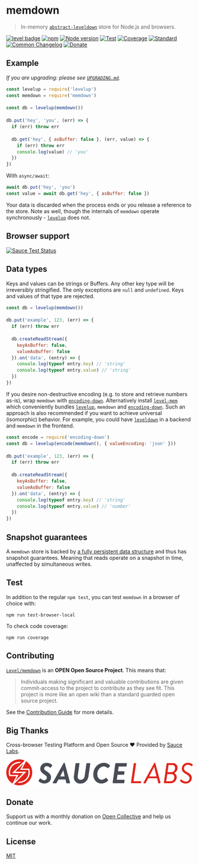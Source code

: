 # memdown

> In-memory [`abstract-leveldown`] store for Node.js and browsers.

[![level badge][level-badge]](https://github.com/Level/awesome)
[![npm](https://img.shields.io/npm/v/memdown.svg)](https://www.npmjs.com/package/memdown)
[![Node version](https://img.shields.io/node/v/memdown.svg)](https://www.npmjs.com/package/memdown)
[![Test](https://img.shields.io/github/workflow/status/Level/memdown/Test?label=test)](https://github.com/Level/memdown/actions/workflows/test.yml)
[![Coverage](https://img.shields.io/codecov/c/github/Level/memdown?label=&logo=codecov&logoColor=fff)](https://codecov.io/gh/Level/memdown)
[![Standard](https://img.shields.io/badge/standard-informational?logo=javascript&logoColor=fff)](https://standardjs.com)
[![Common Changelog](https://common-changelog.org/badge.svg)](https://common-changelog.org)
[![Donate](https://img.shields.io/badge/donate-orange?logo=open-collective&logoColor=fff)](https://opencollective.com/level)

## Example

_If you are upgrading: please see [`UPGRADING.md`](./UPGRADING.md)._

```js
const levelup = require('levelup')
const memdown = require('memdown')

const db = levelup(memdown())

db.put('hey', 'you', (err) => {
  if (err) throw err

  db.get('hey', { asBuffer: false }, (err, value) => {
    if (err) throw err
    console.log(value) // 'you'
  })
})
```

With `async/await`:

```js
await db.put('hey', 'you')
const value = await db.get('hey', { asBuffer: false })
```

Your data is discarded when the process ends or you release a reference to the store. Note as well, though the internals of `memdown` operate synchronously - [`levelup`] does not.

## Browser support

[![Sauce Test Status](https://app.saucelabs.com/browser-matrix/level-ci.svg)](https://app.saucelabs.com/u/level-ci)

## Data types

Keys and values can be strings or Buffers. Any other key type will be irreversibly stringified. The only exceptions are `null` and `undefined`. Keys and values of that type are rejected.

```js
const db = levelup(memdown())

db.put('example', 123, (err) => {
  if (err) throw err

  db.createReadStream({
    keyAsBuffer: false,
    valueAsBuffer: false
  }).on('data', (entry) => {
    console.log(typeof entry.key) // 'string'
    console.log(typeof entry.value) // 'string'
  })
})
```

If you desire non-destructive encoding (e.g. to store and retrieve numbers as-is), wrap `memdown` with [`encoding-down`]. Alternatively install [`level-mem`] which conveniently bundles [`levelup`], `memdown` and [`encoding-down`]. Such an approach is also recommended if you want to achieve universal (isomorphic) behavior. For example, you could have [`leveldown`] in a backend and `memdown` in the frontend.

```js
const encode = require('encoding-down')
const db = levelup(encode(memdown(), { valueEncoding: 'json' }))

db.put('example', 123, (err) => {
  if (err) throw err

  db.createReadStream({
    keyAsBuffer: false,
    valueAsBuffer: false
  }).on('data', (entry) => {
    console.log(typeof entry.key) // 'string'
    console.log(typeof entry.value) // 'number'
  })
})
```

## Snapshot guarantees

A `memdown` store is backed by [a fully persistent data structure](https://www.npmjs.com/package/functional-red-black-tree) and thus has snapshot guarantees. Meaning that reads operate on a snapshot in time, unaffected by simultaneous writes.

## Test

In addition to the regular `npm test`, you can test `memdown` in a browser of choice with:

```
npm run test-browser-local
```

To check code coverage:

```
npm run coverage
```

## Contributing

[`Level/memdown`](https://github.com/Level/memdown) is an **OPEN Open Source Project**. This means that:

> Individuals making significant and valuable contributions are given commit-access to the project to contribute as they see fit. This project is more like an open wiki than a standard guarded open source project.

See the [Contribution Guide](https://github.com/Level/community/blob/master/CONTRIBUTING.md) for more details.

## Big Thanks

Cross-browser Testing Platform and Open Source ♥ Provided by [Sauce Labs](https://saucelabs.com).

[![Sauce Labs logo](./sauce-labs.svg)](https://saucelabs.com)

## Donate

Support us with a monthly donation on [Open Collective](https://opencollective.com/level) and help us continue our work.

## License

[MIT](LICENSE)

[`abstract-leveldown`]: https://github.com/Level/abstract-leveldown

[`levelup`]: https://github.com/Level/levelup

[`encoding-down`]: https://github.com/Level/encoding-down

[`leveldown`]: https://github.com/Level/leveldown

[`level-mem`]: https://github.com/Level/mem

[level-badge]: https://leveljs.org/img/badge.svg
